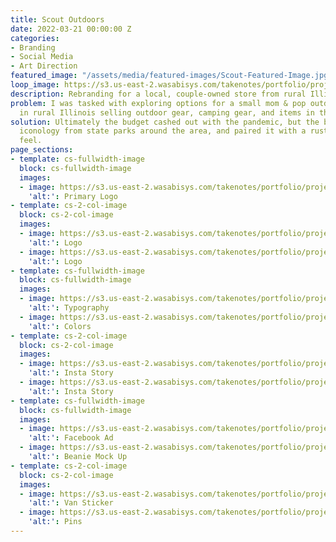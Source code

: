 ```yaml
---
title: Scout Outdoors
date: 2022-03-21 00:00:00 Z
categories:
- Branding
- Social Media
- Art Direction
featured_image: "/assets/media/featured-images/Scout-Featured-Image.jpg"
loop_image: https://s3.us-east-2.wasabisys.com/takenotes/portfolio/projects/scout-outdoors/Van_Sticker.jpg
description: Rebranding for a local, couple-owned store from rural Illinois.
problem: I was tasked with exploring options for a small mom & pop outdoors store
  in rural Illinois selling outdoor gear, camping gear, and items in that category.
solution: Ultimately the budget cashed out with the pandemic, but the branding explored
  iconology from state parks around the area, and paired it with a rustic, hand done
  feel.
page_sections:
- template: cs-fullwidth-image
  block: cs-fullwidth-image
  images:
  - image: https://s3.us-east-2.wasabisys.com/takenotes/portfolio/projects/scout-outdoors/Primary.png
    'alt:': Primary Logo
- template: cs-2-col-image
  block: cs-2-col-image
  images:
  - image: https://s3.us-east-2.wasabisys.com/takenotes/portfolio/projects/scout-outdoors/Secondary_Light_BG.png
    'alt:': Logo
  - image: https://s3.us-east-2.wasabisys.com/takenotes/portfolio/projects/scout-outdoors/Secondary_Dark_BG.png
    'alt:': Logo
- template: cs-fullwidth-image
  block: cs-fullwidth-image
  images:
  - image: https://s3.us-east-2.wasabisys.com/takenotes/portfolio/projects/scout-outdoors/In_Use.jpg
    'alt:': Typography
  - image: https://s3.us-east-2.wasabisys.com/takenotes/portfolio/projects/scout-outdoors/Swatches.png
    'alt:': Colors
- template: cs-2-col-image
  block: cs-2-col-image
  images:
  - image: https://s3.us-east-2.wasabisys.com/takenotes/portfolio/projects/scout-outdoors/Find_The_Gear.jpg
    'alt:': Insta Story
  - image: https://s3.us-east-2.wasabisys.com/takenotes/portfolio/projects/scout-outdoors/Yeti_Tumblers.png
    'alt:': Insta Story
- template: cs-fullwidth-image
  block: cs-fullwidth-image
  images:
  - image: https://s3.us-east-2.wasabisys.com/takenotes/portfolio/projects/scout-outdoors/Facebook_Ad.png
    'alt:': Facebook Ad
  - image: https://s3.us-east-2.wasabisys.com/takenotes/portfolio/projects/scout-outdoors/Beanie.jpg
    'alt:': Beanie Mock Up
- template: cs-2-col-image
  block: cs-2-col-image
  images:
  - image: https://s3.us-east-2.wasabisys.com/takenotes/portfolio/projects/scout-outdoors/Van_Sticker.jpg
    'alt:': Van Sticker
  - image: https://s3.us-east-2.wasabisys.com/takenotes/portfolio/projects/scout-outdoors/Pins.jpg
    'alt:': Pins
---
```


